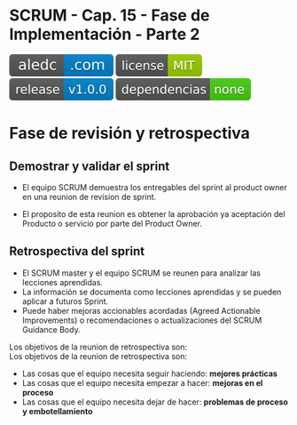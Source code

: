 # SCRUM - Cap. 15 - Fase de Implementación - Parte 2

[![aledc.com](https://github.com/aledc7/Scrum-Certification/blob/master/recursos/aledc.com.svg)](https://aledc.com)
[![License](https://github.com/aledc7/Scrum-Certification/blob/master/recursos/mit-license.svg)](https://aledc.com)
[![GitHub release](https://github.com/aledc7/Scrum-Certification/blob/master/recursos/release.svg)](https://aledc.com)
[![Dependencies](https://github.com/aledc7/Scrum-Certification/blob/master/recursos/dependencias-none.svg)](https://aledc.com)


# Fase de revisión y retrospectiva

## Demostrar y validar el sprint  

  - El equipo SCRUM demuestra los entregables del sprint al product owner en una reunion de revision de sprint.   

  - El proposito de esta reunion es obtener la aprobación ya aceptación del Producto o servicio por parte del Product Owner.  

## Retrospectiva del sprint
  - El SCRUM master y el equipo SCRUM se reunen para analizar las lecciones aprendidas.  
  - La información se documenta como lecciones aprendidas y se pueden aplicar a futuros Sprint.  
  - Puede haber mejoras accionables acordadas (Agreed Actionable Improvements) o recomendaciones o actualizaciones del SCRUM Guidance Body.  

Los objetivos de la reunion de retrospectiva son:  
Los objetivos de la reunion de retrospectiva son:  
  - Las cosas que el equipo necesita seguir haciendo: __mejores prácticas__  
  - Las cosas que el equipo necesita empezar a hacer: __mejoras en el proceso__  
  - Las cosas que el equipo necesita dejar de hacer: __problemas de proceso y embotellamiento__  
